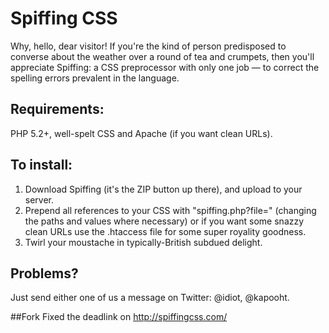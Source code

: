 # Spiffing CSS

Why, hello, dear visitor! If you're the kind of person predisposed to converse about the weather over a round of tea and crumpets, then you'll appreciate Spiffing: a CSS preprocessor with only one job — to correct the spelling errors prevalent in the language.

## Requirements:
PHP 5.2+, well-spelt CSS and Apache (if you want clean URLs).

## To install:
1. Download Spiffing (it's the ZIP button up there), and upload to your server.
2. Prepend all references to your CSS with "spiffing.php?file=" (changing the paths and values where necessary) or if you want some snazzy clean URLs use the .htaccess file for some super royality goodness.
3. Twirl your moustache in typically-British subdued delight.

## Problems?
Just send either one of us a message on Twitter: @idiot, @kapooht.

##Fork
Fixed the deadlink on http://spiffingcss.com/